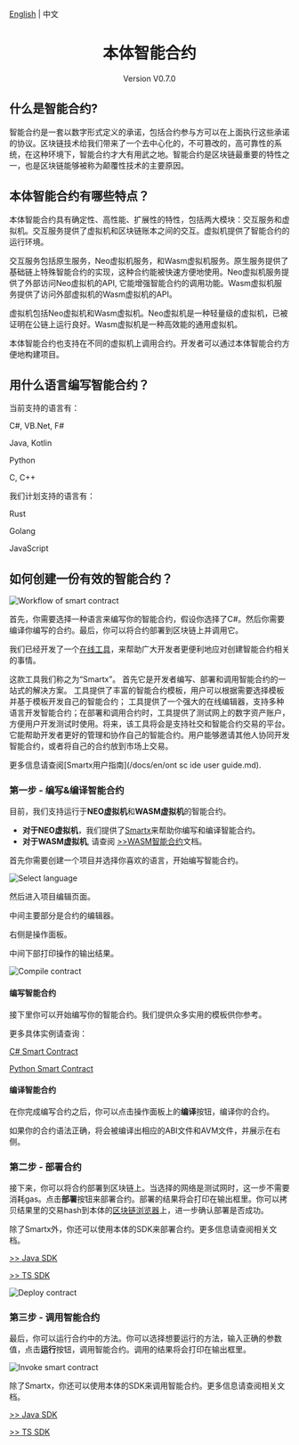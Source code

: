 [English](README.md) | 中文

<h1 align="center">本体智能合约</h1>
<p align="center" class="version">Version V0.7.0 </p>

## 什么是智能合约?

智能合约是一套以数字形式定义的承诺，包括合约参与方可以在上面执行这些承诺的协议。区块链技术给我们带来了一个去中心化的，不可篡改的，高可靠性的系统，在这种环境下，智能合约才大有用武之地。智能合约是区块链最重要的特性之一，也是区块链能够被称为颠覆性技术的主要原因。
## 本体智能合约有哪些特点？

本体智能合约具有确定性、高性能、扩展性的特性，包括两大模块：交互服务和虚拟机。交互服务提供了虚拟机和区块链账本之间的交互。虚拟机提供了智能合约的运行环境。

交互服务包括原生服务，Neo虚拟机服务，和Wasm虚拟机服务。原生服务提供了基础链上特殊智能合约的实现，这种合约能被快速方便地使用。Neo虚拟机服务提供了外部访问Neo虚拟机的API, 它能增强智能合约的调用功能。Wasm虚拟机服务提供了访问外部虚拟机的Wasm虚拟机的API。

虚拟机包括Neo虚拟机和Wasm虚拟机。Neo虚拟机是一种轻量级的虚拟机，已被证明在公链上运行良好。Wasm虚拟机是一种高效能的通用虚拟机。

本体智能合约也支持在不同的虚拟机上调用合约。开发者可以通过本体智能合约方便地构建项目。

## 用什么语言编写智能合约？

当前支持的语言有：

C#, VB.Net, F#

Java, Kotlin

Python

C, C++

我们计划支持的语言有：

Rust

Golang

JavaScript

## 如何创建一份有效的智能合约？

![Workflow of smart contract](https://s1.ax1x.com/2018/03/24/9q9vx1.png)

首先，你需要选择一种语言来编写你的智能合约，假设你选择了C#。然后你需要编译你编写的合约。最后，你可以将合约部署到区块链上并调用它。

我们已经开发了一个[在线工具](http://smartx.ont.io)，来帮助广大开发者更便利地应对创建智能合约相关的事情。

这款工具我们称之为“Smartx”。
首先它是开发者编写、部署和调用智能合约的一站式的解决方案。
工具提供了丰富的智能合约模板，用户可以根据需要选择模板并基于模板开发自己的智能合约；
工具提供了一个强大的在线编辑器，支持多种语言开发智能合约；在部署和调用合约时，工具提供了测试网上的数字资产账户，方便用户开发测试时使用。将来，该工具将会是支持社交和智能合约交易的平台。它能帮助开发者更好的管理和协作自己的智能合约。用户能够邀请其他人协同开发智能合约，或者将自己的合约放到市场上交易。

更多信息请查阅[Smartx用户指南](/docs/en/ont sc ide user guide.md).

### 第一步 - 编写&编译智能合约  

目前，我们支持运行于**NEO虚拟机**和**WASM虚拟机**的智能合约。

* **对于NEO虚拟机**，我们提供了[Smartx](http://smartx.ont.io)来帮助你编写和编译智能合约。
* **对于WASM虚拟机**, 请查阅 [>>WASM智能合约](README_wasm.md)文档。

首先你需要创建一个项目并选择你喜欢的语言，开始编写智能合约。

![Select language](https://s1.ax1x.com/2018/03/24/9bxJYR.png)

然后进入项目编辑页面。

中间主要部分是合约的编辑器。

右侧是操作面板。

中间下部打印操作的输出结果。

![Compile contract](https://s1.ax1x.com/2018/04/04/CpIdpR.png)

#### 编写智能合约
接下里你可以开始编写你的智能合约。我们提供众多实用的模板供你参考。

更多具体实例请查询：

[ C# Smart Contract](docs/en/csharp.md)

[Python Smart Contract](docs/en/python.md)

#### 编译智能合约
在你完成编写合约之后，你可以点击操作面板上的**编译**按钮，编译你的合约。

如果你的合约语法正确，将会被编译出相应的ABI文件和AVM文件，并展示在右侧。


### 第二步 - 部署合约
接下来，你可以将合约部署到区块链上。当选择的网络是测试网时，这一步不需要消耗gas。点击**部署**按钮来部署合约。部署的结果将会打印在输出框里。你可以拷贝结果里的交易hash到本体的[区块链浏览器](https://explorer.ont.io)上，进一步确认部署是否成功。

除了Smartx外，你还可以使用本体的SDK来部署合约。更多信息请查阅相关文档。


[>> Java SDK](https://opendoc.ont.io/javasdk/en/chapter5/smartcontract.html)

[>> TS SDK](https://github.com/ontio/ontology-ts-sdk/blob/master/docs/en/smart_contract%20en.md)

![Deploy contract](https://s1.ax1x.com/2018/04/04/CpIcAe.png)


### 第三步 - 调用智能合约
最后，你可以运行合约中的方法。你可以选择想要运行的方法，输入正确的参数值，点击**运行**按钮，调用智能合约。调用的结果将会打印在输出框里。


![Invoke smart contract](https://s1.ax1x.com/2018/04/04/CpoCEF.png)

除了Smartx，你还可以使用本体的SDK来调用智能合约。更多信息请查阅相关文档。

[>> Java SDK](https://opendoc.ont.io/javasdk/en/chapter5/smartcontract.html)

[>> TS SDK](https://github.com/ontio/ontology-ts-sdk/blob/master/docs/en/smart_contract%20en.md)








